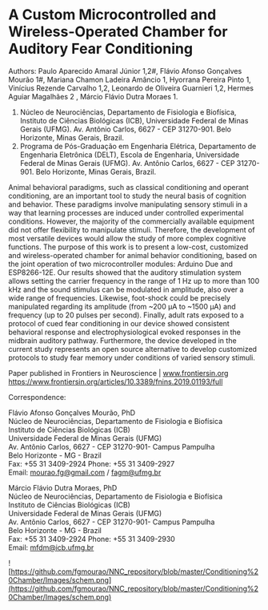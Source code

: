 # A Custom Microcontrolled and Wireless-Operated Chamber for Auditory Fear Conditioning

Authors: Paulo Aparecido Amaral Júnior 1,2#, Flávio Afonso Gonçalves Mourão 1#, Mariana Chamon Ladeira Amâncio 1, Hyorrana Pereira Pinto 1, Vinícius Rezende Carvalho 1,2, Leonardo de Oliveira Guarnieri 1,2, Hermes Aguiar Magalhães 2 , Márcio Flávio Dutra Moraes 1. 

1. Núcleo de Neurociências, Departamento de Fisiologia e Biofísica, Instituto de Ciências Biológicas (ICB), Universidade Federal de Minas Gerais (UFMG). Av. Antônio Carlos, 6627 - CEP 31270-901. Belo Horizonte, Minas Gerais, Brazil.<br />
2. Programa de Pós-Graduação em Engenharia Elétrica, Departamento de Engenharia Eletrônica (DELT), Escola de Engenharia, Universidade Federal de Minas Gerais (UFMG). Av. Antônio Carlos, 6627 - CEP 31270-901. Belo Horizonte, Minas Gerais, Brazil.<br />


Animal behavioral paradigms, such as classical conditioning and operant conditioning, are an important tool to study the neural basis of cognition and behavior. These paradigms involve manipulating sensory stimuli in a way that learning processes are induced under controlled experimental conditions. However, the majority of the commercially available equipment did not offer flexibility to manipulate stimuli. Therefore, the development of most versatile devices would allow the study of more complex cognitive functions. The purpose of this work is to present a low-cost, customized and wireless-operated chamber for animal behavior conditioning, based on the joint operation of two microcontroller modules: Arduino Due and ESP8266-12E. Our results showed that the auditory stimulation system allows setting the carrier frequency in the range of 1 Hz up to more than 100 kHz and the sound stimulus can be modulated in amplitude, also over a wide range of frequencies. Likewise, foot-shock could be precisely manipulated regarding its amplitude (from ~200 μA to ~1500 μA) and frequency (up to 20 pulses per second). Finally, adult rats exposed to a protocol of cued fear conditioning in our device showed consistent behavioral response and electrophysiological evoked responses in the midbrain auditory pathway. Furthermore, the device developed in the current study represents an open source alternative to develop customized protocols to study fear memory under conditions of varied sensory stimuli. 


Paper published in Frontiers in Neuroscience | www.frontiersin.org
https://www.frontiersin.org/articles/10.3389/fnins.2019.01193/full

Correspondence:<br />

Flávio Afonso Gonçalves Mourão, PhD<br />
Núcleo de Neurociências, Departamento de Fisiologia e Biofísica<br />
Instituto de Ciências Biológicas (ICB)<br /> 
Universidade Federal de Minas Gerais (UFMG)<br />
Av. Antônio Carlos, 6627 - CEP 31270-901- Campus Pampulha<br />
Belo Horizonte - MG - Brazil<br />
Fax: +55 31 3409-2924 Phone: +55 31 3409-2927<br />
Email:  mourao.fg@gmail.com / fagm@ufmg.br <br />

Márcio Flávio Dutra Moraes, PhD<br />
Núcleo de Neurociências, Departamento de Fisiologia e Biofísica<br />
Instituto de Ciências Biológicas (ICB)<br /> 
Universidade Federal de Minas Gerais (UFMG)<br />
Av. Antônio Carlos, 6627 - CEP 31270-901- Campus Pampulha<br />
Belo Horizonte - MG - Brazil<br />
Fax: +55 31 3409-2924 Phone: +55 31 3409-2930<br />
Email: mfdm@icb.ufmg.br <br />



![https://github.com/fgmourao/NNC_repository/blob/master/Conditioning%20Chamber/Images/schem.png](https://github.com/fgmourao/NNC_repository/blob/master/Conditioning%20Chamber/Images/schem.png)
